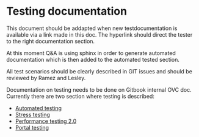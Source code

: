 # Testing documentation

This document should be addapted when new testdocumentation is available via a link made in this doc. The hyperlink should direct the tester to the right documentation section.

At this moment Q&A is using sphinx in order to generate automated documentation which is then added to the automated tested section.

All test scenarios should be clearly described in GIT issues and should be reviewed by Ramez and Lesley.

Documentation on testing needs to be done on Gitbook internal OVC doc. Currently there are two section where testing is described:  
- [Automated testing](https://github.com/gig-projects/org_quality/tree/master/Environment%20testing/performance%20testing)
- [Stress testing](https://github.com/0-complexity/ovcdoc_public/blob/master/Testing/StressTesting/Performance%20test%201.0/stress_tests.md)  
- [Performance testing 2.0](https://github.com/gig-projects/org_quality/blob/master/Environment%20testing/performance%20testing/README.md)
- [Portal testing](https://github.com/gig-projects/org_quality/tree/master/Openvcloud/Portal)
